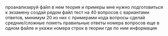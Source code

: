 проанализируй файл
в нем теория и примеры
мне нужно подготовиться к экзамену
создай рядом файл тест на 40 вопросов с вариантами ответов, минимум 20 из них с примерами кода
вопросы сделай средние/сложные
пометь правильные ответы номера вопросов еще в одном файле
и укажи номера строк в теории где по ним информация